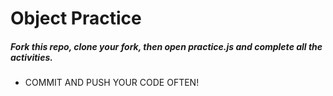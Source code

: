 Object Practice
=========
##### Fork this repo, clone your fork, then open practice.js and complete all the activities.
* COMMIT AND PUSH YOUR CODE OFTEN!
